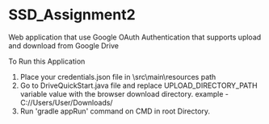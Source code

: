 # SSD_Assignment2
Web application that use Google OAuth Authentication that supports upload and download from Google Drive

To Run this Application 
1. Place your credentials.json file in \src\main\resources path
2. Go to DriveQuickStart.java file and replace UPLOAD_DIRECTORY_PATH variable value with the browser download directory. example - C://Users/User/Downloads/
3. Run 'gradle appRun' command on CMD in root Directory.


